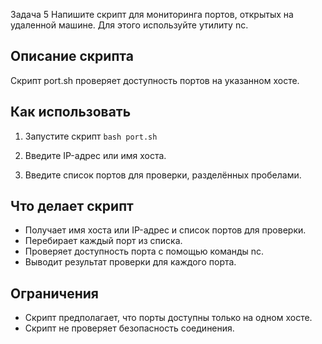 Задача 5
Напишите скрипт для мониторинга портов, открытых на удаленной машине. Для этого используйте утилиту nc.

## Описание скрипта

Скрипт port.sh проверяет доступность портов на указанном хосте.

## Как использовать

1. Запустите скрипт `bash port.sh`
  
2. Введите IP-адрес или имя хоста.

3. Введите список портов для проверки, разделённых пробелами.

## Что делает скрипт

- Получает имя хоста или IP-адрес и список портов для проверки.
- Перебирает каждый порт из списка.
- Проверяет доступность порта с помощью команды nc.
- Выводит результат проверки для каждого порта.

## Ограничения

- Скрипт предполагает, что порты доступны только на одном хосте.
- Скрипт не проверяет безопасность соединения.

